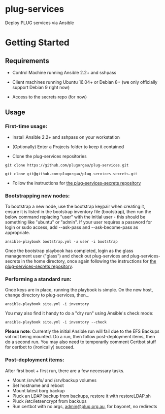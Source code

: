 plug-services
=============

Deploy PLUG services via Ansible

Getting Started
===============

Requirements
------------
* Control Machine running Ansible 2.2+ and sshpass

* Client machines running Ubuntu 16.04+ or Debian 8+ (we only officially support Debian 9 right now)

* Access to the secrets repo (for now)

Usage
-----

### First-time usage:
* Install Ansible 2.2+ and sshpass on your workstation

* (Optionally) Enter a Projects folder to keep it contained

* Clone the plug-services repositories

`git clone https://github.com/plugorgau/plug-services.git`

`git clone git@github.com:plugorgau/plug-services-secrets.git`

* Follow the instructions for [the plug-services-secrets repository](https://github.com/plugorgau/plug-services-secrets)

### Bootstrapping new nodes:

To bootstrap a new node, use the bootstrap keypair when creating it, ensure it is listed in the bootstrap inventory file (bootstrap), then run the below command replacing "user" with the initial user - this should be something like "ubuntu" or "admin". If your user requires a password for login or sudo access, add --ask-pass and --ask-become-pass as appropriate.

` ansible-playbook bootstrap.yml -u user -i bootstrap `

Once the bootstrap playbook has completed, login as the glass management user ("glass") and check out plug-services and plug-services-secrets in the home directory, once again following the instructions for [the plug-services-secrets repository](https://github.com/plugorgau/plug-services-secrets).

### Performing a standard run:

Once keys are in place, running the playbook is simple. On the new host, change directory to plug-services, then...

` ansible-playbook site.yml -i inventory `

You may also find it handy to do a "dry run" using Ansible's check mode:

` ansible-playbook site.yml -i inventory --check `

**Please note**: Currently the initial Ansible run will fail due to the EFS Backups vol not being mounted. Do a run, then follow post-deployment items, then do a second run. You may also need to temporarily comment Certbot stuff for certbot to (ironically) succeed.

### Post-deployment items:

After first boot + first run, there are a few necessary tasks.

* Mount /srv/efs/ and /srv/backup volumes
* Set hostname and reboot
* Mount latest borg backup
* Pluck an LDAP backup from backups, restore it with restoreLDAP.sh
* Pluck /etc/letsencrypt from backups
* Run certbot with no args, admin@plug.org.au, for bayonet, no redirects
